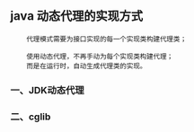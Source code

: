 ## java 动态代理的实现方式
```$xslt
    代理模式需要为接口实现的每一个实现类构建代理类；
    
    使用动态代理，不再手动为每个实现类构建代理；
    而是在运行时，自动生成代理类的实现。
```

### 一、JDK动态代理

### 二、cglib